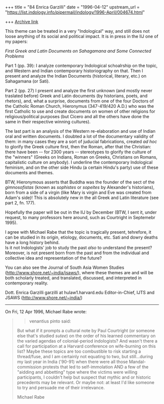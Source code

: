 +++
title = "84 Enrica Garzilli"
date = "1996-04-12"
upstream_url = "https://list.indology.info/pipermail/indology/1996-April/004674.html"

+++
[Archive link](https://list.indology.info/pipermail/indology/1996-April/004674.html)

This theme can be treated in a very "Indological" way, and still does not 
loose anything of its social and political impact. 
It is in press in the IIJ one of my papers:

*First Greek and Latin Documents on Sahagamana and Some Connected Problems* 

Part 1 (pp. 39): I analyze contemporary Indological schoalrship on the
topic, and Western and Indian contemporary historiography on that. Then I
present and analyze the Indian Documents (historical, literary, etc.) on
Sahagamana (or Sati). 

Part 2 (pp. 27) I present and analyze the first unknown (and mostly never
traslated before) Greek and Latin documents (by historians, poets, and
rhetors), and, what a surprise, documents from one of the four Doctors of
the Catholic Roman Church, Hieronymus (347-419/420 A.D.) who was the first
Catholic to use and create documents on women of other religions for
religious/political  purposes (but Cicero and all the others have done the 
same in their respective winning cultures). 

The last part is an analysis of the Western re-elaboration and use of
Indian oral and written documents. I doubted a lot of the documentary
validity of them: in many cases they are a sort of juducial fabrications,
created *ad hoc* to glorify the Greek culture first, then the Roman, after
that the Christian: there have been -- for 2300 years -- stereotypes to
glorify the culture of the "winners" (Greeks on Indians, Roman on Greeks,
Christians on Romans, capitalistic culture on anybody). I underline the
contemporary Indological feminism, and on the other side Hindu (a certain 
Hindu's party) use of these documents and themes.

BTW, Hieronymous asserts that Buddha was the founder of the sect of the
*gimnosofistas* (known as *sophistes* or *sopeites* by Alexander's
historians), born from a side of a virgin (like Mary is virgin and Eve was
created from Adam's side)! This is absolutely new in the all Greek and Latin
literature (see part 2, fn. 177). 

Hopefully the paper will be out in the IIJ by December (BTW, I sent it,
under request, to many professors here around, such as Courtright in
Septemebr 1995). 

I agree with Michael Rabe that the topic is tragically present, tehrefore,
it can be studied in its origin, etiology, documents, etc. Sati and dowry
deaths have a long history behind.  
Is it not Indologists' job to study the past *also* to understand the 
present? Moreover, is not present born from the past and from the 
individual and collective idea and representation of the future? 

You can also see the Journal of South Asia Women Studies
(http://www.shore.net/~india/jsaws/), where these themes are and will be
both scholarly treated, and translated, discussed, and interpreted in
contemporary reality. 

Dott. Enrica Garzilli
garzilli at hulaw1.harvard.edu
Editor-in-Chief, IJTS and JSAWS (http://www.shore.net/~india/)
*****************************************************************
 On Fri, 12 Apr 1996, Michael Rabe wrote:

> >venantius pinto said:
> 
> But what if it prompts a cultural note by Paul Courtright (or someone else
> that's studied _sutee_) on the order of his learned commentary on the
> varied agendas of colonial-period indologists?  And wasn't there a call for
> participation at a Harvard conference on wife-burning on this list?  Maybe
> these topics are too combustible to risk starting a thread/fuse, and I am
> certainly not equating to two, but still...during my last year in India
> ('90-91) when there were all those Mandal-commission protests that led to
> self-immolation AND a few of the "aidding and abbetting" type where the
> victims were willing participants, I couldn't help but suspect that mythic
> and or historic precedents may be relevant.  Or maybe not: at least I'd
> like someone to try and persuade me of their irrelevance.
> 
> Michael Rabe
> 
> 
> 




